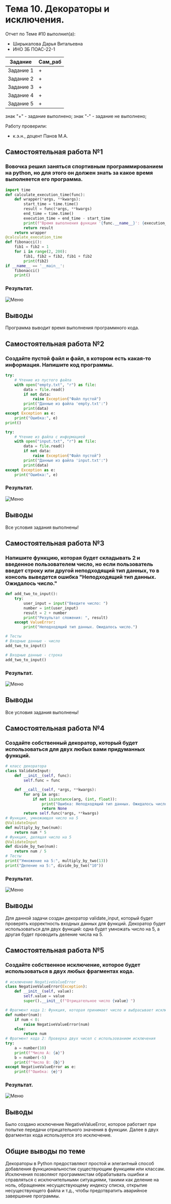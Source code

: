 # Тема 10. Декораторы и исключения.
Отчет по Теме #10 выполнил(а):
- Ширыкалова Дарья Витальевна
- ИНО ЗБ ПОАС-22-1

| Задание |  Сам_раб |
| ------ |  ------ |
| Задание 1 | + |
| Задание 2 | + |
| Задание 3 | + | 
| Задание 4 | + | 
| Задание 5 | + |

знак "+" - задание выполнено; знак "-" - задание не выполнено;

Работу проверили:
- к.э.н., доцент Панов М.А.

## Самостоятельная работа №1
### Вовочка решил заняться спортивным программированием на python, но для этого он должен знать за какое время выполняется его программа. 

```python
import time
def calculate_execution_time(func):
    def wrapper(*args, **kwargs):
        start_time = time.time()
        result = func(*args, **kwargs)
        end_time = time.time()
        execution_time = end_time - start_time
        print(f"Время выполнения функции '{func.__name__}': {execution_time:.6f} секунд")
        return result
    return wrapper
@calculate_execution_time
def fibonacci():
    fib1 = fib2 = 1
    for i in range(2, 200):
        fib1, fib2 = fib2, fib1 + fib2
        print(fib2)
if __name__ == '__main__':
    fibonacci()
    print()
```
### Результат.
![Меню](https://github.com/Davishir/Software_engineering/blob/Tema_10/img/tema_10/Capture001.png)


## Выводы

Программа выводит время выполнения программного кода.

## Самостоятельная работа №2
### Создайте пустой файл и файл, в котором есть какая-то информация. Напишите код программы. 

```python
try:
    # Чтение из пустого файла
    with open("empty.txt", "r") as file:
        data = file.read()
        if not data:
            raise Exception("Файл пустой")
        print("Данные из файла 'empty.txt':")
        print(data)
except Exception as e:
    print("Ошибка:", e)
print()

try:
    # Чтение из файла с информацией
    with open("input.txt", "r") as file:
        data = file.read()
        if not data:
            raise Exception("Файл пустой")
        print("Данные из файла 'input.txt':")
        print(data)
except Exception as e:
    print("Ошибка:", e)

```
### Результат.
![Меню](https://github.com/Davishir/Software_engineering/blob/Tema_10/img/tema_10/Capture002.png)

## Выводы

Все условия задания выполнены!
  
## Самостоятельная работа №3
### Напишите функцию, которая будет складывать 2 и введенное пользователем число, но если пользователь введет строку или другой неподходящий тип данных, то в консоль выведется ошибка "Неподходящий тип данных. Ожидалось число."

```python
def add_two_to_input():
    try:
        user_input = input("Введите число: ")
        number = int(user_input)
        result = 2 + number
        print("Результат сложения: ", result)
    except ValueError:
        print("Неподходящий тип данных. Ожидалось число.")

# Тесты
# Входные данные - число
add_two_to_input()

# Входные данные - строка
add_two_to_input()


```
### Результат.
![Меню](https://github.com/Davishir/Software_engineering/blob/Tema_10/img/tema_10/Capture003.png)

## Выводы

Все условия задания выполнены!
  
## Самостоятельная работа №4
### Создайте собственный декоратор, который будет использоваться для двух любых вами придуманных функций.

```python
# класс декоратора
class ValidateInput:
    def __init__(self, func):
        self.func = func

    def __call__(self, *args, **kwargs):
        for arg in args:
            if not isinstance(arg, (int, float)):
                print("Ошибка: Неподходящий тип данных. Ожидалось число.")
                return None
        return self.func(*args, **kwargs)
# Функция, умножающая число на 5
@ValidateInput
def multiply_by_two(num):
    return num * 5
# Функция, делящая число на 5
@ValidateInput
def divide_by_two(num):
    return num / 5
# Тесты
print("Умножение на 5:", multiply_by_two(13))
print("Деление на 5:", divide_by_two("10"))
```
### Результат.
![Меню](https://github.com/Davishir/Software_engineering/blob/Tema_10/img/tema_10/Capture004.png)

## Выводы

Для данной задачи создан декоратор validate_input, который будет проверять корректность входных данных для функций. Декоратор будет использоваться для двух функций: одна будет умножать число на 5, а другая будет проводить деление числа на 5. 
  
## Самостоятельная работа №5
### Создайте собственное исключение, которое будет использоваться в двух любых фрагментах кода. 


```python
# исключение NegativeValueError
class NegativeValueError(Exception):
    def __init__(self, value):
        self.value = value
        super().__init__(f"Отрицательное число {value} ")

# Фрагмент кода 1: Функция, которая принимает число и выбрасывает исключение, если число отрицательное
def number(num):
    if num < 0:
        raise NegativeValueError(num)
    else:
        return num
# Фрагмент кода 2: Проверка двух чисел с использованием исключения
try:
    a = number(10)
    print(f"Число A: {a}")
    b = number(-5)
    print(f"Число B: {b}")
except NegativeValueError as e:
    print(f"Ошибка: {e}")


```
### Результат.
![Меню](https://github.com/Davishir/Software_engineering/blob/Tema_10/img/tema_10/Capture005.png)

## Выводы
Было создано исключение NegativeValueError, которое работает при попытке передачи отрицательного значения в функции. Далее в двух фрагментах кода используется это исключение. 

## Общие выводы по теме
Декораторы в Python предоставляют простой и элегантный способ добавления функциональностик существующим функциям или классам. Исключения позволяют программистам обрабатывать ошибки и справляться с исключительными ситуациями, такими как деление на ноль, обращениек несуществующему индексу списка, открытие несуществующего файла и т.д., чтобы предотвратить аварийное завершение программы.
